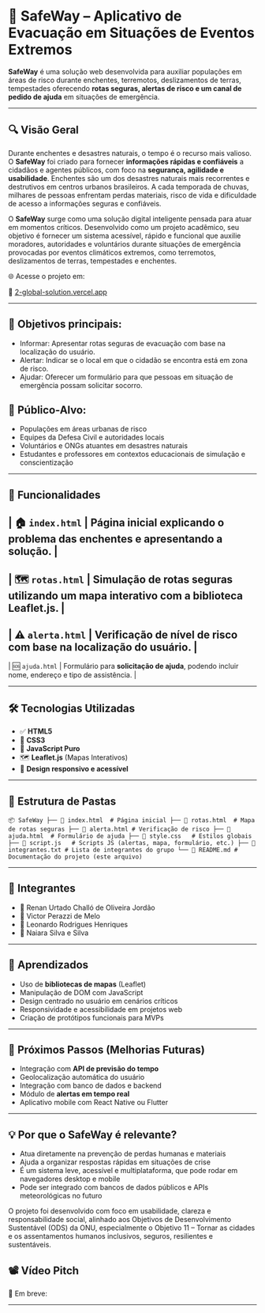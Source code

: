 # 🚨 SafeWay – Aplicativo de Evacuação em Situações de Eventos Extremos

**SafeWay** é uma solução web desenvolvida para auxiliar populações em áreas de risco durante enchentes, terremotos, deslizamentos de terras, tempestades oferecendo **rotas seguras, alertas de risco e um canal de pedido de ajuda** em situações de emergência.

---

## 🔍 Visão Geral

Durante enchentes e desastres naturais, o tempo é o recurso mais valioso. O **SafeWay** foi criado para fornecer **informações rápidas e confiáveis** a cidadãos e agentes públicos, com foco na **segurança, agilidade e usabilidade**. Enchentes são um dos desastres naturais mais recorrentes e destrutivos em centros urbanos brasileiros. A cada temporada de chuvas, milhares de pessoas enfrentam perdas materiais, risco de vida e dificuldade de acesso a informações seguras e confiáveis.

O **SafeWay** surge como uma solução digital inteligente pensada para atuar em momentos críticos. Desenvolvido como um projeto acadêmico, seu objetivo é fornecer um sistema acessível, rápido e funcional que auxilie moradores, autoridades e voluntários durante situações de emergência provocadas por eventos climáticos extremos, como terremotos, deslizamentos de terras, tempestades e enchentes.

🌐 Acesse o projeto em: 

🔗 [2-global-solution.vercel.app](https://2-global-solution.vercel.app)

---

## 🧭 Objetivos principais:

- Informar: Apresentar rotas seguras de evacuação com base na localização do usuário.
- Alertar: Indicar se o local em que o cidadão se encontra está em zona de risco.
- Ajudar: Oferecer um formulário para que pessoas em situação de emergência possam solicitar socorro.

## 🎯 Público-Alvo: 

- Populações em áreas urbanas de risco
- Equipes da Defesa Civil e autoridades locais
- Voluntários e ONGs atuantes em desastres naturais
- Estudantes e professores em contextos educacionais de simulação e conscientização
  
---

## 🚀 Funcionalidades

| 🏠 `index.html`   | Página inicial explicando o problema das enchentes e apresentando a solução. |
---
| 🗺️ `rotas.html`   | Simulação de **rotas seguras** utilizando um mapa interativo com a biblioteca **Leaflet.js**. |
---
| ⚠️ `alerta.html`  | Verificação de **nível de risco** com base na localização do usuário.     |
---
| 🆘 `ajuda.html`   | Formulário para **solicitação de ajuda**, podendo incluir nome, endereço e tipo de assistência. |

---

## 🛠️ Tecnologias Utilizadas

- ✅ **HTML5**
- 🎨 **CSS3**
- 🧠 **JavaScript Puro**
- 🗺️ **Leaflet.js** (Mapas Interativos)
- 🧭 **Design responsivo e acessível**

---

## 📁 Estrutura de Pastas

`📦 SafeWay
├── 📄 index.html  # Página inicial
├── 📄 rotas.html  # Mapa de rotas seguras
├── 📄 alerta.html # Verificação de risco
├── 📄 ajuda.html  # Formulário de ajuda
├── 📄 style.css   # Estilos globais
├── 📄 script.js   # Scripts JS (alertas, mapa, formulário, etc.)
├── 📄 integrantes.txt # Lista de integrantes do grupo
└── 📄 README.md # Documentação do projeto (este arquivo)`

---

## 👥 Integrantes

- 👤 Renan Urtado Challó de Oliveira Jordão
- 👤 Victor Perazzi de Melo 
- 👤 Leonardo Rodrigues Henriques 
- 👤 Naiara Silva e Silva 

---

## 🧠 Aprendizados

- Uso de **bibliotecas de mapas** (Leaflet)
- Manipulação de DOM com JavaScript
- Design centrado no usuário em cenários críticos
- Responsividade e acessibilidade em projetos web
- Criação de protótipos funcionais para MVPs

---

## 📌 Próximos Passos (Melhorias Futuras)

- Integração com **API de previsão do tempo**
- Geolocalização automática do usuário
- Integração com banco de dados e backend
- Módulo de **alertas em tempo real**
- Aplicativo mobile com React Native ou Flutter

---

## 💡 Por que o SafeWay é relevante?

- Atua diretamente na prevenção de perdas humanas e materiais
- Ajuda a organizar respostas rápidas em situações de crise
- É um sistema leve, acessível e multiplataforma, que pode rodar em navegadores desktop e mobile
- Pode ser integrado com bancos de dados públicos e APIs meteorológicas no futuro

O projeto foi desenvolvido com foco em usabilidade, clareza e responsabilidade social, alinhado aos Objetivos de Desenvolvimento Sustentável (ODS) da ONU, especialmente o Objetivo 11 – Tornar as cidades e os assentamentos humanos inclusivos, seguros, resilientes e sustentáveis.

## 📽️ Vídeo Pitch

🎥 Em breve: 

---
